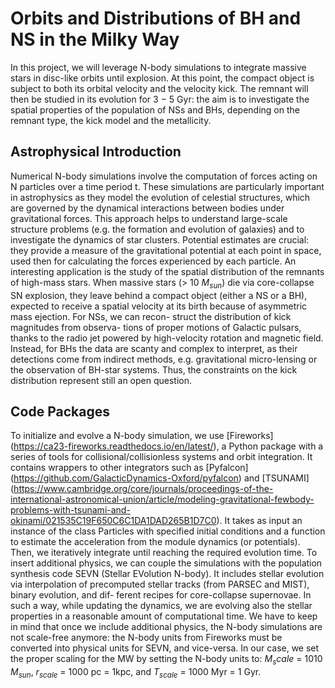 # Orbits and Distributions of BH and NS in the Milky Way
In this project, we will leverage N-body simulations to integrate massive stars in disc-like orbits until explosion. At this point, the compact object is subject to both its orbital velocity and the velocity kick. The remnant will then be studied in its evolution for 3 − 5 Gyr: the aim is to investigate the spatial properties of the population of NSs and BHs, depending on the remnant type, the kick model and the metallicity.
## Astrophysical Introduction
Numerical N-body simulations involve the computation of forces acting on N particles over a time period t. These simulations are particularly important in astrophysics as they model the evolution of celestial structures, which are governed by the dynamical interactions between bodies under gravitational forces. This approach helps to understand large-scale structure problems (e.g. the formation and evolution of galaxies) and to investigate the dynamics of star clusters. Potential estimates are crucial: they provide a measure of the gravitational potential at each point in space, used then for calculating the forces experienced by each particle. An interesting application is the study of the spatial distribution of the remnants of high-mass stars. When massive stars (> 10 $M_{sun}$) die via core-collapse SN explosion, they leave behind a compact object (either a NS or a BH), expected to receive a spatial velocity at its birth because of asymmetric mass ejection. For NSs, we can recon- struct the distribution of kick magnitudes from observa- tions of proper motions of Galactic pulsars, thanks to the radio jet powered by high-velocity rotation and magnetic field. Instead, for BHs the data are scanty and complex to interpret, as their detections come from indirect methods, e.g. gravitational micro-lensing or the observation of BH-star systems. Thus, the constraints on the kick distribution represent still an open question.
## Code Packages
To initialize and evolve a N-body simulation, we use [Fireworks] (https://ca23-fireworks.readthedocs.io/en/latest/), a Python package with a series of tools for collisional/collisionless systems and orbit integration. It contains wrappers to other integrators such as [Pyfalcon] (https://github.com/GalacticDynamics-Oxford/pyfalcon) and [TSUNAMI] (https://www.cambridge.org/core/journals/proceedings-of-the-international-astronomical-union/article/modeling-gravitational-fewbody-problems-with-tsunami-and-okinami/021535C19F650C6C1DA1DAD265B1D7C0). It takes as input an instance of the class Particles with specified initial conditions and a function to estimate the acceleration from the module dynamics (or potentials). Then, we iteratively integrate until reaching the required evolution time. To insert additional physics, we can couple the simulations with the population synthesis code SEVN (Stellar EVolution N-body). It includes stellar evolution via interpolation of precomputed stellar tracks (from PARSEC and MIST), binary evolution, and dif- ferent recipes for core-collapse supernovae. In such a way, while updating the dynamics, we are evolving also the stellar properties in a reasonable amount of computational time. We have to keep in mind that once we include additional physics, the N-body simulations are not scale-free anymore: the N-body units from Fireworks must be converted into physical units for SEVN, and vice-versa. In our case, we set the proper scaling for the MW by setting the N-body units to: $M_scale$ = 1010 $M_{sun}$, $r_{scale}$ = 1000 pc = 1kpc, and $T_{scale}$ = 1000 Myr = 1 Gyr.





